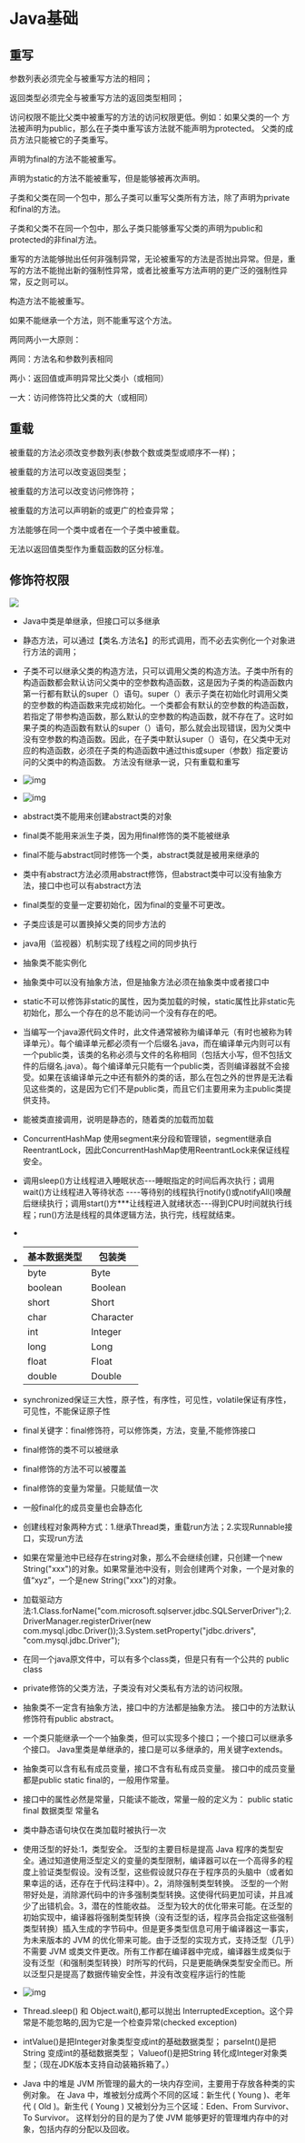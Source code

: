 <!--
 * @Date: 2021-12-07 21:20:07
 * @LastEditors: ELROY
 * @LastEditTime: 2021-12-11 15:58:47
 * @FilePath: \Git\Ja\Basic.md
-->

# Java基础

## 重写

参数列表必须完全与被重写方法的相同；

返回类型必须完全与被重写方法的返回类型相同；

访问权限不能比父类中被重写的方法的访问权限更低。例如：如果父类的一个
方法被声明为public，那么在子类中重写该方法就不能声明为protected。
父类的成员方法只能被它的子类重写。

声明为final的方法不能被重写。

声明为static的方法不能被重写，但是能够被再次声明。

子类和父类在同一个包中，那么子类可以重写父类所有方法，除了声明为private和final的方法。

子类和父类不在同一个包中，那么子类只能够重写父类的声明为public和protected的非final方法。

重写的方法能够抛出任何非强制异常，无论被重写的方法是否抛出异常。但是，重写的方法不能抛出新的强制性异常，或者比被重写方法声明的更广泛的强制性异常，反之则可以。

构造方法不能被重写。

如果不能继承一个方法，则不能重写这个方法。

两同两小一大原则：

两同：方法名和参数列表相同

两小：返回值或声明异常比父类小（或相同）

一大：访问修饰符比父类的大（或相同）

## 重载

被重载的方法必须改变参数列表(参数个数或类型或顺序不一样)；

被重载的方法可以改变返回类型；

被重载的方法可以改变访问修饰符；

被重载的方法可以声明新的或更广的检查异常；

方法能够在同一个类中或者在一个子类中被重载。

无法以返回值类型作为重载函数的区分标准。

## 修饰符权限

![](image/Basic/1638883566618.png)

- Java中类是单继承，但接口可以多继承
- 静态方法，可以通过【类名.方法名】的形式调用，而不必去实例化一个对象进行方法的调用；
- 子类不可以继承父类的构造方法，只可以调用父类的构造方法。子类中所有的构造函数都会默认访问父类中的空参数构造函数，这是因为子类的构造函数内第一行都有默认的super（）语句。super（）表示子类在初始化时调用父类的空参数的构造函数来完成初始化。一个类都会有默认的空参数的构造函数，若指定了带参构造函数，那么默认的空参数的构造函数，就不存在了。这时如果子类的构造函数有默认的super（）语句，那么就会出现错误，因为父类中没有空参数的构造函数。因此，在子类中默认super（）语句，在父类中无对应的构造函数，必须在子类的构造函数中通过this或super（参数）指定要访问的父类中的构造函数。 方法没有继承一说，只有重载和重写
- ![img](image/Basic/1638884704434.png)
- ![img](image/Basic/1638884722619.png)
- abstract类不能用来创建abstract类的对象
- final类不能用来派生子类，因为用final修饰的类不能被继承
- final不能与abstract同时修饰一个类，abstract类就是被用来继承的
- 类中有abstract方法必须用abstract修饰，但abstract类中可以没有抽象方法，接口中也可以有abstract方法
- final类型的变量一定要初始化，因为final的变量不可更改。
- 子类应该是可以置换掉父类的同步方法的
- java用（监视器）机制实现了线程之间的同步执行
- 抽象类不能实例化
- 抽象类中可以没有抽象方法，但是抽象方法必须在抽象类中或者接口中
  
- static不可以修饰非static的属性，因为类加载的时候，static属性比非static先初始化，那么一个存在的总不能访问一个没有存在的吧。
  
- 当编写一个java源代码文件时，此文件通常被称为编译单元（有时也被称为转译单元）。每个编译单元都必须有一个后缀名.java，而在编译单元内则可以有一个public类，该类的名称必须与文件的名称相同（包括大小写，但不包括文件的后缀名.java）。每个编译单元只能有一个public类，否则编译器就不会接受。如果在该编译单元之中还有额外的类的话，那么在包之外的世界是无法看见这些类的，这是因为它们不是public类，而且它们主要用来为主public类提供支持。
  
- 能被类直接调用，说明是静态的，随着类的加载而加载
  
- ConcurrentHashMap 使用segment来分段和管理锁，segment继承自ReentrantLock，因此ConcurrentHashMap使用ReentrantLock来保证线程安全。
  
- 调用sleep()方让线程进入睡眠状态---睡眠指定的时间后再次执行；调用wait()方让线程进入等待状态 ----等待别的线程执行notify()或notifyAll()唤醒后继续执行；调用start()方***让线程进入就绪状态---得到CPU时间就执行线程；run()方法是线程的具体逻辑方法，执行完，线程就结束。
-
- | 基本数据类型 | 包装类    |
  | ------------ | --------- |
  | byte         | Byte      |
  | boolean      | Boolean   |
  | short        | Short     |
  | char         | Character |
  | int          | Integer   |
  | long         | Long      |
  | float        | Float     |
  | double       | Double    |

- synchronized保证三大性，原子性，有序性，可见性，volatile保证有序性，可见性，不能保证原子性
  
- final关键字：final修饰符，可以修饰类，方法，变量,不能修饰接口
- final修饰的类不可以被继承
- final修饰的方法不可以被覆盖
- final修饰的变量为常量。只能赋值一次
- 一般final化的成员变量也会静态化
  
- 创建线程对象两种方式：1.继承Thread类，重载run方法；2.实现Runnable接口，实现run方法 
  
- 如果在常量池中已经存在string对象，那么不会继续创建，只创建一个new String("xxx")的对象。如果常量池中没有，则会创建两个对象，一个是对象的值“xyz”，一个是new String("xxx")的对象。
  
- 加载驱动方法:1.Class.forName("com.microsoft.sqlserver.jdbc.SQLServerDriver");2. DriverManager.registerDriver(new com.mysql.jdbc.Driver());3.System.setProperty("jdbc.drivers", "com.mysql.jdbc.Driver");

- 在同一个java原文件中，可以有多个class类，但是只有有一个公共的 public class

- private修饰的父类方法，子类没有对父类私有方法的访问权限。

- 抽象类不一定含有抽象方法，接口中的方法都是抽象方法。
接口中的方法默认修饰符有public abstract。

- 一个类只能继承一个一个抽象类，但可以实现多个接口；一个接口可以继承多个接口。
Java里类是单继承的，接口是可以多继承的，用关键字extends。

- 抽象类可以含有私有成员变量，接口不含有私有成员变量。
接口中的成员变量都是public static final的，一般用作常量。

- 接口中的属性必然是常量，只能读不能改，常量一般的定义为：
public static final 数据类型 常量名

- 类中静态语句块仅在类加载时被执行一次

- 使用泛型的好处:1，类型安全。 泛型的主要目标是提高 Java 程序的类型安全。通过知道使用泛型定义的变量的类型限制，编译器可以在一个高得多的程度上验证类型假设。没有泛型，这些假设就只存在于程序员的头脑中（或者如果幸运的话，还存在于代码注释中）。2，消除强制类型转换。 泛型的一个附带好处是，消除源代码中的许多强制类型转换。这使得代码更加可读，并且减少了出错机会。3，潜在的性能收益。 泛型为较大的优化带来可能。在泛型的初始实现中，编译器将强制类型转换（没有泛型的话，程序员会指定这些强制类型转换）插入生成的字节码中。但是更多类型信息可用于编译器这一事实，为未来版本的 JVM 的优化带来可能。由于泛型的实现方式，支持泛型（几乎）不需要 JVM 或类文件更改。所有工作都在编译器中完成，编译器生成类似于没有泛型（和强制类型转换）时所写的代码，只是更能确保类型安全而已。所以泛型只是提高了数据传输安全性，并没有改变程序运行的性能
- ![img](../images/6ada4bbcdf7b716c00d8c08fd6a06e05a92e3d8bec1ecfc0a69d70793968dad0.png)  

- Thread.sleep() 和 Object.wait(),都可以抛出 InterruptedException。这个异常是不能忽略的,因为它是一个检查异常(checked exception)
- intValue()是把Integer对象类型变成int的基础数据类型；
parseInt()是把String 变成int的基础数据类型；
Valueof()是把String 转化成Integer对象类型；（现在JDK版本支持自动装箱拆箱了。）

  
- Java 中的堆是 JVM 所管理的最大的一块内存空间，主要用于存放各种类的实例对象。
在 Java 中，堆被划分成两个不同的区域：新生代 ( Young )、老年代 ( Old )。新生代 ( Young ) 又被划分为三个区域：Eden、From Survivor、To Survivor。
这样划分的目的是为了使 JVM 能够更好的管理堆内存中的对象，包括内存的分配以及回收。